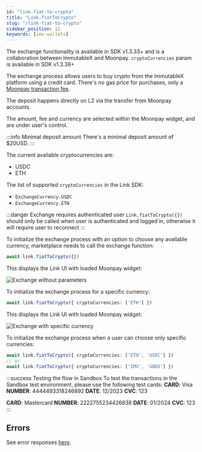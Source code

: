 ```yaml
---
id: "link-fiat-to-crypto"
title: "Link.fiatToCrypto"
slug: "/link-fiat-to-crypto"
sidebar_position: 11
keywords: [imx-wallets]
---
```


The exchange functionality is available in SDK v1.3.33+ and is a collaboration between ImmutableX and Moonpay. `cryptoCurrencies` param is available in SDK v1.3.38+

The exchange process allows users to buy crypto from the ImmutableX platform using a credit card. There's no gas price for purchases, only a [Moonpay transaction fee](https://support.moonpay.com/hc/en-gb/articles/360011930117-What-fees-do-you-charge-).

The deposit happens directly on L2 via the transfer from Moonpay accounts.

The amount, fee and currency are selected within the Moonpay widget, and are under user's control.

:::info Minimal deposit amount
There's a minimal deposit amount of $20USD.
:::

The current available cryptocurrencies are:

- USDC
- ETH

The list of supported `cryptoCurrencies` in the Link SDK:

- `ExchangeCurrency.USDC`
- `ExchangeCurrency.ETH`

:::danger Exchange requires authenticated user
`Link.fiatToCrypto({})` should only be called when user is authenticated and logged in, otherwise it will require user to reconnect
:::

To initialize the exchange process with an option to choose any available currency, marketplace needs to call the exchange function:

```typescript
await link.fiatToCrypto({})
```

This displays the Link UI with loaded Moonpay widget:

![Exchange without parameters](/img/link-sdk-moonpay/exchange-without-params.png 'Exchange without parameters')

To initialize the exchange process for a specific currency:

```typescript
await link.fiatToCrypto({ cryptoCurrencies: ['ETH'] })
```

This displays the Link UI with loaded Moonpay widget:

![Exchange with specific currency](/img/link-sdk-moonpay/exchange-with-currency-chosen.png 'Exchange with specific currency')

To initialize the exchange process when a user can choose only specific currencies:

```typescript
await link.fiatToCrypto({ cryptoCurrencies: ['ETH', 'USDC'] })
// or
await link.fiatToCrypto({ cryptoCurrencies: ['IMX', 'GODS'] })
```

:::success Testing the flow in Sandbox
To test the transactions in the Sandbox test environment, please use the following test cards:
**CARD**: Visa
**NUMBER**: 4444493318246892
**DATE**: 12/2023
**CVC**: 123

**CARD**: Mastercard
**NUMBER**: 2222755234426838
**DATE**: 01/2024
**CVC**: 123
:::

## Errors

See error responses [here](./link-errors.md#fiat-to-crypto).